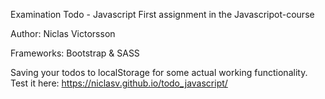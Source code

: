 Examination Todo - Javascript
First assignment in the Javascripot-course

Author: Niclas Victorsson

Frameworks: Bootstrap & SASS

Saving your todos to localStorage for some actual working functionality.
Test it here: https://niclasv.github.io/todo_javascript/
